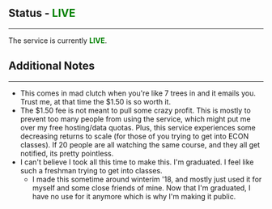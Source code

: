 ## Status - <span style="color:green"><b>LIVE</b></span>
---

The service is currently <b><span style="color:green">LIVE</span></b>.

## Additional Notes
---
* This comes in mad clutch when you're like 7 trees in and it emails you. Trust me, at that time the $1.50 is so worth it. 
* The $1.50 fee is not meant to pull some crazy profit. This is mostly to prevent too many people from using the service, which might put me over my free hosting/data quotas. Plus, this service experiences some decreasing returns to scale (for those of you trying to get into ECON classes). If 20 people are all watching the same course, and they all get notified, its pretty pointless. 
* I can't believe I took all this time to make this. I'm graduated. I feel like such a freshman trying to get into classes.
    * I made this sometime around winterim '18, and mostly just used it for myself and some close friends of mine. Now that I'm graduated, I have no use for it anymore which is why I'm making it public. 
